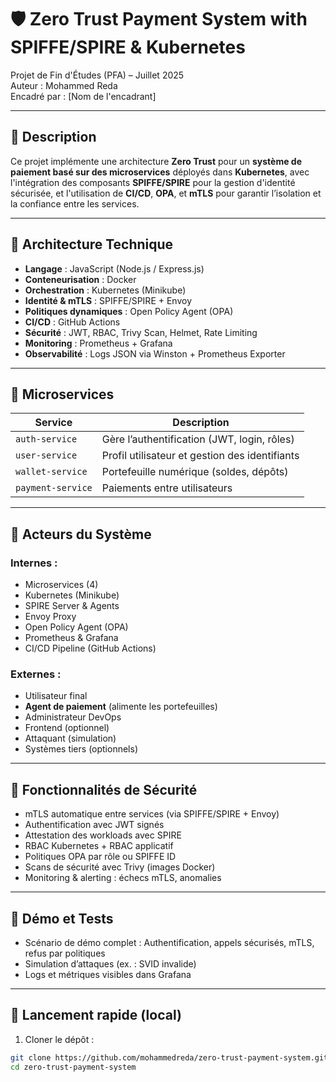 # 🛡️ Zero Trust Payment System with SPIFFE/SPIRE & Kubernetes

Projet de Fin d'Études (PFA) – Juillet 2025  
Auteur : Mohammed Reda  
Encadré par : [Nom de l'encadrant]

---

## 📌 Description

Ce projet implémente une architecture **Zero Trust** pour un **système de paiement basé sur des microservices** déployés dans **Kubernetes**, avec l'intégration des composants **SPIFFE/SPIRE** pour la gestion d'identité sécurisée, et l'utilisation de **CI/CD**, **OPA**, et **mTLS** pour garantir l’isolation et la confiance entre les services.

---

## 🧱 Architecture Technique

- **Langage** : JavaScript (Node.js / Express.js)
- **Conteneurisation** : Docker
- **Orchestration** : Kubernetes (Minikube)
- **Identité & mTLS** : SPIFFE/SPIRE + Envoy
- **Politiques dynamiques** : Open Policy Agent (OPA)
- **CI/CD** : GitHub Actions
- **Sécurité** : JWT, RBAC, Trivy Scan, Helmet, Rate Limiting
- **Monitoring** : Prometheus + Grafana
- **Observabilité** : Logs JSON via Winston + Prometheus Exporter

---

## 🧩 Microservices

| Service          | Description                                      |
|------------------|--------------------------------------------------|
| `auth-service`   | Gère l’authentification (JWT, login, rôles)     |
| `user-service`   | Profil utilisateur et gestion des identifiants  |
| `wallet-service` | Portefeuille numérique (soldes, dépôts)         |
| `payment-service`| Paiements entre utilisateurs                    |

---

## 👥 Acteurs du Système

### Internes :
- Microservices (4)
- Kubernetes (Minikube)
- SPIRE Server & Agents
- Envoy Proxy
- Open Policy Agent (OPA)
- Prometheus & Grafana
- CI/CD Pipeline (GitHub Actions)

### Externes :
- Utilisateur final
- **Agent de paiement** (alimente les portefeuilles)
- Administrateur DevOps
- Frontend (optionnel)
- Attaquant (simulation)
- Systèmes tiers (optionnels)

---

## 🔐 Fonctionnalités de Sécurité

- mTLS automatique entre services (via SPIFFE/SPIRE + Envoy)
- Authentification avec JWT signés
- Attestation des workloads avec SPIRE
- RBAC Kubernetes + RBAC applicatif
- Politiques OPA par rôle ou SPIFFE ID
- Scans de sécurité avec Trivy (images Docker)
- Monitoring & alerting : échecs mTLS, anomalies

---

## 🧪 Démo et Tests

- Scénario de démo complet : Authentification, appels sécurisés, mTLS, refus par politiques
- Simulation d’attaques (ex. : SVID invalide)
- Logs et métriques visibles dans Grafana

---

## 🚀 Lancement rapide (local)

1. Cloner le dépôt :
```bash
git clone https://github.com/mohammedreda/zero-trust-payment-system.git
cd zero-trust-payment-system
